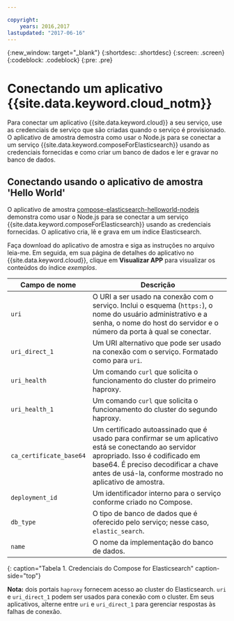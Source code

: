 ```yaml
---

copyright:
    years: 2016,2017
lastupdated: "2017-06-16"
---
```


{:new_window: target="_blank"}
{:shortdesc: .shortdesc}
{:screen: .screen}
{:codeblock: .codeblock}
{:pre: .pre}

# Conectando um aplicativo {{site.data.keyword.cloud_notm}}

Para conectar um aplicativo {{site.data.keyword.cloud}} a seu serviço, use as credenciais de serviço que são criadas quando o serviço é provisionado. O aplicativo de amostra demostra como usar o Node.js para se conectar a um serviço {{site.data.keyword.composeForElasticsearch}} usando as credenciais fornecidas e como criar um banco de dados e ler e gravar no banco de dados.

## Conectando usando o aplicativo de amostra 'Hello World'

O aplicativo de amostra [compose-elasticsearch-helloworld-nodejs](https://github.com/IBM-Bluemix/compose-elasticsearch-helloworld-nodejs) demonstra como usar o Node.js para se conectar a um serviço {{site.data.keyword.composeForElasticsearch}} usando as credenciais fornecidas. O aplicativo cria, lê e grava em um índice Elasticsearch.

Faça download do aplicativo de amostra e siga as instruções no arquivo leia-me. Em seguida, em sua página de detalhes do aplicativo no {{site.data.keyword.cloud}}, clique em **Visualizar APP** para visualizar os conteúdos do índice *exemplos*.

Campo de nome|Descrição
----------|-----------
`uri`|O URI a ser usado na conexão com o serviço. Inclui o esquema (`https:`), o nome do usuário administrativo e a senha, o nome do host do servidor e o número da porta à qual se conectar.
`uri_direct_1`|Um URI alternativo que pode ser usado na conexão com o serviço. Formatado como para `uri`.
`uri_health`|Um comando `curl` que solicita o funcionamento do cluster do primeiro haproxy.
`uri_health_1`|Um comando `curl` que solicita o funcionamento do cluster do segundo haproxy.
`ca_certificate_base64`|Um certificado autoassinado que é usado para confirmar se um aplicativo está se conectando ao servidor apropriado. Isso é codificado em base64. É preciso decodificar a chave antes de usá-la, conforme mostrado no aplicativo de amostra.
`deployment_id`|Um identificador interno para o serviço conforme criado no Compose.
`db_type`|O tipo de banco de dados que é oferecido pelo serviço; nesse caso, `elastic_search`.
`name`|O nome da implementação do banco de dados.
{: caption="Tabela 1. Credenciais do Compose for Elasticsearch" caption-side="top"}

**Nota:** dois portais `haproxy` fornecem acesso ao cluster do Elasticsearch. `uri` e `uri_direct_1` podem ser usados para conexão com o cluster. Em seus aplicativos, alterne entre `uri` e `uri_direct_1` para gerenciar respostas às falhas de conexão.
